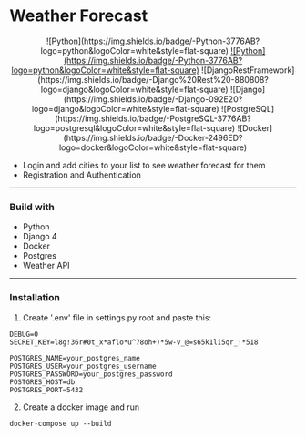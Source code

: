 # Weather Forecast
<div align="center" >![Python](https://img.shields.io/badge/-Python-3776AB?logo=python&logoColor=white&style=flat-square)
<a href="">![Python](https://img.shields.io/badge/-Python-3776AB?logo=python&logoColor=white&style=flat-square)</a>
![DjangoRestFramework](https://img.shields.io/badge/-Django%20Rest%20-880808?logo=django&logoColor=white&style=flat-square)
![Django](https://img.shields.io/badge/-Django-092E20?logo=django&logoColor=white&style=flat-square)
![PostgreSQL](https://img.shields.io/badge/-PostgreSQL-3776AB?logo=postgresql&logoColor=white&style=flat-square)
![Docker](https://img.shields.io/badge/-Docker-2496ED?logo=docker&logoColor=white&style=flat-square) </div>

- Login and add cities to your list to see weather forecast for them
- Registration and Authentication

_ _ _ _ _ _ _ _ _ _ _
### Build with
* Python
* Django 4
* Docker
* Postgres
* Weather API
_ _ _ _ _ _ _ _ _ _ _
### Installation

1. Create '.env' file in settings.py root and paste this:

 ```
DEBUG=0
SECRET_KEY=l8g!36r#0t_x*aflo*u^78oh+)*5w-v_@=s65k1li5qr_!*518

POSTGRES_NAME=your_postgres_name
POSTGRES_USER=your_postgres_username
POSTGRES_PASSWORD=your_postgres_password
POSTGRES_HOST=db
POSTGRES_PORT=5432
   ```

2. Create a docker image and run

```
docker-compose up --build
```
